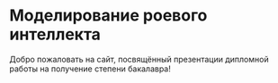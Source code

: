 # Моделирование роевого интеллекта

Добро пожаловать на сайт, посвящённый презентации дипломной работы на получение степени бакалавра!
